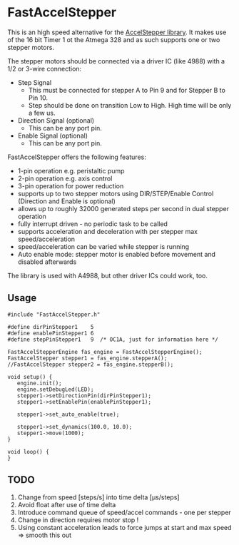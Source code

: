 # FastAccelStepper

This is an high speed alternative for the [AccelStepper library](http://www.airspayce.com/mikem/arduino/AccelStepper/). It makes use of the 16 bit Timer 1 ot the Atmega 328 and as such supports one or two stepper motors.

The stepper motors should be connected via a driver IC (like 4988) with a 1/2 or 3-wire connection:
* Step Signal
	- This must be connected for stepper A to Pin 9 and for Stepper B to Pin 10.
	- Step should be done on transition Low to High. High time will be only a few us.
* Direction Signal (optional)
	- This can be any port pin.
* Enable Signal (optional)
	- This can be any port pin.

FastAccelStepper offers the following features:
* 1-pin operation e.g. peristaltic pump
* 2-pin operation e.g. axis control
* 3-pin operation for power reduction
* supports up to two stepper motors using DIR/STEP/Enable Control (Direction and Enable is optional)
* allows up to roughly 32000 generated steps per second in dual stepper operation
* fully interrupt driven - no periodic task to be called
* supports acceleration and deceleration with per stepper max speed/acceleration
* speed/acceleration can be varied while stepper is running
* Auto enable mode: stepper motor is enabled before movement and disabled afterwards

The library is used with A4988, but other driver ICs could work, too.

## Usage

```
#include "FastAccelStepper.h"

#define dirPinStepper1    5
#define enablePinStepper1 6
#define stepPinStepper1   9  /* OC1A, just for information here */

FastAccelStepperEngine fas_engine = FastAccelStepperEngine();
FastAccelStepper stepper1 = fas_engine.stepperA();
//FastAccelStepper stepper2 = fas_engine.stepperB();

void setup() {
   engine.init();
   engine.setDebugLed(LED);
   stepper1->setDirectionPin(dirPinStepper1);
   stepper1->setEnablePin(enablePinStepper1);

   stepper1->set_auto_enable(true);

   stepper1->set_dynamics(100.0, 10.0);
   stepper1->move(1000);
}

void loop() {
}
```

## TODO

1. Change from speed [steps/s] into time delta [µs/steps]
2. Avoid float after use of time delta
3. Introduce command queue of speed/accel commands - one per stepper
4. Change in direction requires motor stop !
5. Using constant acceleration leads to force jumps at start and max speed => smooth this out



